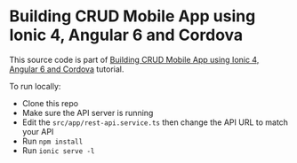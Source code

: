# Building CRUD Mobile App using Ionic 4, Angular 6 and Cordova

This source code is part of [Building CRUD Mobile App using Ionic 4, Angular 6 and Cordova]() tutorial.

To run locally:

* Clone this repo
* Make sure the API server is running
* Edit the `src/app/rest-api.service.ts` then change the API URL to match your API
* Run `npm install`
* Run `ionic serve -l`
